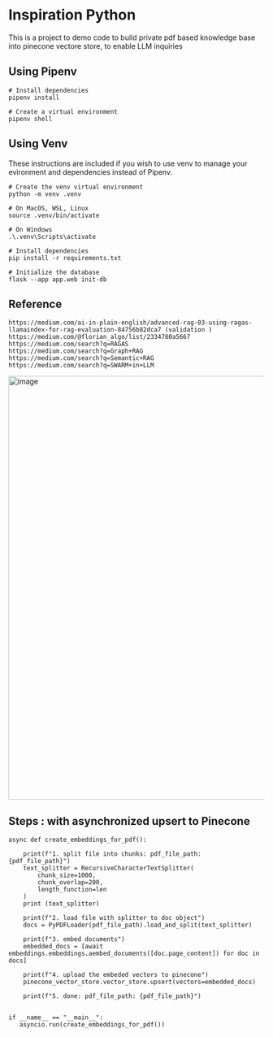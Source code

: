 # Inspiration Python

This is a project to demo code to build private pdf based knowledge base into pinecone vectore store, to enable LLM inquiries


## Using Pipenv 

```
# Install dependencies
pipenv install

# Create a virtual environment
pipenv shell

```

## Using Venv 

These instructions are included if you wish to use venv to manage your evironment and dependencies instead of Pipenv.

```
# Create the venv virtual environment
python -m venv .venv

# On MacOS, WSL, Linux
source .venv/bin/activate

# On Windows
.\.venv\Scripts\activate

# Install dependencies
pip install -r requirements.txt

# Initialize the database
flask --app app.web init-db
```

## Reference
```
https://medium.com/ai-in-plain-english/advanced-rag-03-using-ragas-llamaindex-for-rag-evaluation-84756b82dca7 (validation )
https://medium.com/@florian_algo/list/2334780a5667
https://medium.com/search?q=RAGAS
https://medium.com/search?q=Graph+RAG
https://medium.com/search?q=Semantic+RAG
https://medium.com/search?q=SWARM+in+LLM

```

<img width="834" alt="image" src="https://github.com/user-attachments/assets/67345669-d5b8-4453-bd9c-143c3a178c87">

## Steps : with asynchronized upsert to Pinecone
```
async def create_embeddings_for_pdf():

    print(f"1. split file into chunks: pdf_file_path: {pdf_file_path}")
    text_splitter = RecursiveCharacterTextSplitter(
        chunk_size=1000,
        chunk_overlap=200,
        length_function=len    
    )
    print (text_splitter)

    print(f"2. load file with splitter to doc object")
    docs = PyPDFLoader(pdf_file_path).load_and_split(text_splitter)

    print(f"3. embed documents")
    embedded_docs = [await embeddings.embeddings.aembed_documents([doc.page_content]) for doc in docs]

    print(f"4. upload the embeded vectors to pinecone")
    pinecone_vector_store.vector_store.upsert(vectors=embedded_docs)
    
    print(f"5. done: pdf_file_path: {pdf_file_path}")
    

if __name__ == "__main__":
   asyncio.run(create_embeddings_for_pdf())

```